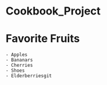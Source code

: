 # Cookbook_Project

 # Favorite Fruits
    - Apples
    - Bananars
    - Cherries
    - Shoes
    - Elderberriesgit 